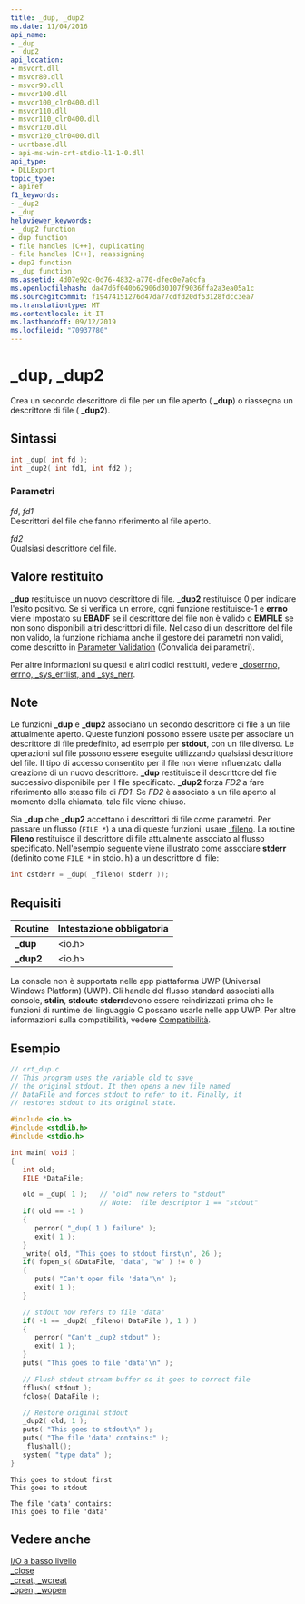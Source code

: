 ```yaml
---
title: _dup, _dup2
ms.date: 11/04/2016
api_name:
- _dup
- _dup2
api_location:
- msvcrt.dll
- msvcr80.dll
- msvcr90.dll
- msvcr100.dll
- msvcr100_clr0400.dll
- msvcr110.dll
- msvcr110_clr0400.dll
- msvcr120.dll
- msvcr120_clr0400.dll
- ucrtbase.dll
- api-ms-win-crt-stdio-l1-1-0.dll
api_type:
- DLLExport
topic_type:
- apiref
f1_keywords:
- _dup2
- _dup
helpviewer_keywords:
- _dup2 function
- dup function
- file handles [C++], duplicating
- file handles [C++], reassigning
- dup2 function
- _dup function
ms.assetid: 4d07e92c-0d76-4832-a770-dfec0e7a0cfa
ms.openlocfilehash: da47d6f040b62906d30107f9036ffa2a3ea05a1c
ms.sourcegitcommit: f19474151276d47da77cdfd20df53128fdcc3ea7
ms.translationtype: MT
ms.contentlocale: it-IT
ms.lasthandoff: 09/12/2019
ms.locfileid: "70937780"
---
```

# <a name="_dup-_dup2"></a>_dup, _dup2

Crea un secondo descrittore di file per un file aperto ( **_dup**) o riassegna un descrittore di file ( **_dup2**).

## <a name="syntax"></a>Sintassi

```C
int _dup( int fd );
int _dup2( int fd1, int fd2 );
```

### <a name="parameters"></a>Parametri

*fd*, *fd1*<br/>
Descrittori del file che fanno riferimento al file aperto.

*fd2*<br/>
Qualsiasi descrittore del file.

## <a name="return-value"></a>Valore restituito

**_dup** restituisce un nuovo descrittore di file. **_dup2** restituisce 0 per indicare l'esito positivo. Se si verifica un errore, ogni funzione restituisce-1 e **errno** viene impostato su **EBADF** se il descrittore del file non è valido o **EMFILE** se non sono disponibili altri descrittori di file. Nel caso di un descrittore del file non valido, la funzione richiama anche il gestore dei parametri non validi, come descritto in [Parameter Validation](../../c-runtime-library/parameter-validation.md) (Convalida dei parametri).

Per altre informazioni su questi e altri codici restituiti, vedere [_doserrno, errno, _sys_errlist, and _sys_nerr](../../c-runtime-library/errno-doserrno-sys-errlist-and-sys-nerr.md).

## <a name="remarks"></a>Note

Le funzioni **_dup** e **_dup2** associano un secondo descrittore di file a un file attualmente aperto. Queste funzioni possono essere usate per associare un descrittore di file predefinito, ad esempio per **stdout**, con un file diverso. Le operazioni sul file possono essere eseguite utilizzando qualsiasi descrittore del file. Il tipo di accesso consentito per il file non viene influenzato dalla creazione di un nuovo descrittore. **_dup** restituisce il descrittore del file successivo disponibile per il file specificato. **_dup2** forza *FD2* a fare riferimento allo stesso file di *FD1*. Se *FD2* è associato a un file aperto al momento della chiamata, tale file viene chiuso.

Sia **_dup** che **_dup2** accettano i descrittori di file come parametri. Per passare un flusso (`FILE *`) a una di queste funzioni, usare [_fileno](fileno.md). La routine **Fileno** restituisce il descrittore di file attualmente associato al flusso specificato. Nell'esempio seguente viene illustrato come associare **stderr** (definito come `FILE *` in stdio. h) a un descrittore di file:

```C
int cstderr = _dup( _fileno( stderr ));
```

## <a name="requirements"></a>Requisiti

|Routine|Intestazione obbligatoria|
|-------------|---------------------|
|**_dup**|\<io.h>|
|**_dup2**|\<io.h>|

La console non è supportata nelle app piattaforma UWP (Universal Windows Platform) (UWP). Gli handle del flusso standard associati alla console, **stdin**, **stdout**e **stderr**devono essere reindirizzati prima che le funzioni di runtime del linguaggio C possano usarle nelle app UWP. Per altre informazioni sulla compatibilità, vedere [Compatibilità](../../c-runtime-library/compatibility.md).

## <a name="example"></a>Esempio

```C
// crt_dup.c
// This program uses the variable old to save
// the original stdout. It then opens a new file named
// DataFile and forces stdout to refer to it. Finally, it
// restores stdout to its original state.

#include <io.h>
#include <stdlib.h>
#include <stdio.h>

int main( void )
{
   int old;
   FILE *DataFile;

   old = _dup( 1 );   // "old" now refers to "stdout"
                      // Note:  file descriptor 1 == "stdout"
   if( old == -1 )
   {
      perror( "_dup( 1 ) failure" );
      exit( 1 );
   }
   _write( old, "This goes to stdout first\n", 26 );
   if( fopen_s( &DataFile, "data", "w" ) != 0 )
   {
      puts( "Can't open file 'data'\n" );
      exit( 1 );
   }

   // stdout now refers to file "data"
   if( -1 == _dup2( _fileno( DataFile ), 1 ) )
   {
      perror( "Can't _dup2 stdout" );
      exit( 1 );
   }
   puts( "This goes to file 'data'\n" );

   // Flush stdout stream buffer so it goes to correct file
   fflush( stdout );
   fclose( DataFile );

   // Restore original stdout
   _dup2( old, 1 );
   puts( "This goes to stdout\n" );
   puts( "The file 'data' contains:" );
   _flushall();
   system( "type data" );
}
```

```Output
This goes to stdout first
This goes to stdout

The file 'data' contains:
This goes to file 'data'
```

## <a name="see-also"></a>Vedere anche

[I/O a basso livello](../../c-runtime-library/low-level-i-o.md)<br/>
[_close](close.md)<br/>
[_creat, _wcreat](creat-wcreat.md)<br/>
[_open, _wopen](open-wopen.md)<br/>
